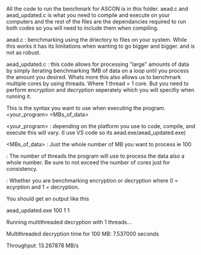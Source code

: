 All the code to run the benchmark for ASCON is in this folder. aead.c and aead_updated.c is what you need to compile and execute on your computers and the rest of the files are the dependancies required to run both codes so you will need to include them when compiling.

aead.c : benchmarking using the driectory to files on your system. While this works it has its limitations when wanting to go bigger and bigger. and is not as robust.

aead_updated.c : this code allows for processing "large" amounts of data by simply iterating benchmarking 1MB of data on a loop until you process the amount you desired. Whats more this also allows us to benchmark multiple cores by using threads. Where 1 thread = 1 core. But you need to perform encryption and decryption seperately which you will specifiy when running it.

This is the syntax you want to use when executing the program. <your_program> <MBs_of_data> <Cores> <Mode>

<your_program> : depending on the platform you use to code, compile, and execute this will vary. (I use VS code so its aead.exe/aead_updated.exe)

<MBs_of_data> : Just the whole number of MB you want to process ie 100

<Cores> : The number of threads the program will use to process the data also a whole number. Be sure to not exceed the number of cores just for consistency.

<Mode> : Whether you are benchmarking encryption or decryption where 0 = ecyrption and 1 = decryption.

You should get an output like this

aead_updated.exe 100 1 1

Running multithreaded decryption with 1 threads...

Multithreaded decryption time for 100 MB: 7.537000 seconds

Throughput: 13.267878 MB/s
